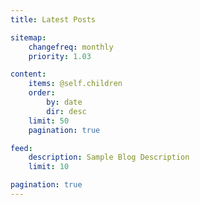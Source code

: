 ```yaml
---
title: Latest Posts

sitemap:
    changefreq: monthly
    priority: 1.03

content:
    items: @self.children
    order:
        by: date
        dir: desc
    limit: 50
    pagination: true

feed:
    description: Sample Blog Description
    limit: 10

pagination: true
---
```


